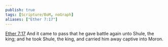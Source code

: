 ```yaml
---
publish: true
tags: [Scripture/BoM, noGraph]
aliases: ["Ether 7:17"]
---
```

[Ether 7:17](https://churchofjesuschrist.org/study/scriptures/bofm/ether/7?lang=eng&id=p17#p17) And it came to pass that he gave battle again unto Shule, the king; and he took Shule, the king, and carried him away captive into Moron.
